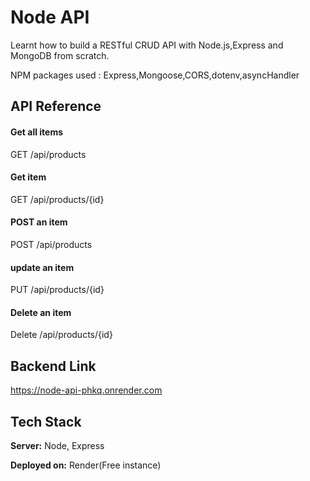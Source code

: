 
# Node API

Learnt how to build a RESTful CRUD API with Node.js,Express and MongoDB from scratch.

NPM packages used : Express,Mongoose,CORS,dotenv,asyncHandler



## API Reference

#### Get all items

  GET /api/products

#### Get item

  GET /api/products/{id}

#### POST an item

  POST /api/products

#### update an item

  PUT /api/products/{id}

#### Delete an item

  Delete /api/products/{id}






## Backend Link

https://node-api-phkq.onrender.com


## Tech Stack

**Server:** Node, Express

**Deployed on:** Render(Free instance)



